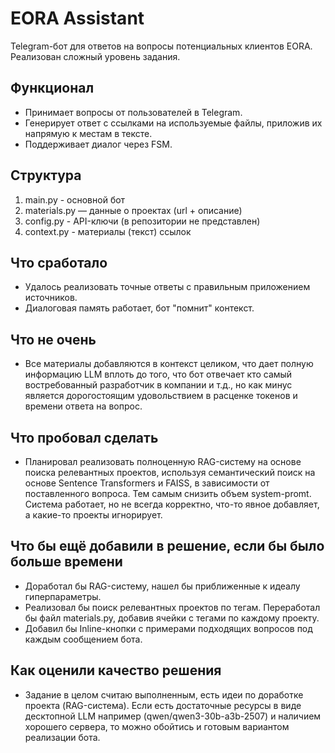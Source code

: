 # EORA Assistant
Telegram-бот для ответов на вопросы потенциальных клиентов EORA. Реализован сложный уровень задания. 

## Функционал
- Принимает вопросы от пользователей в Telegram.
- Генерирует ответ с ссылками на используемые файлы, приложив их напрямую к местам в тексте.
- Поддерживает диалог через FSM.

## Структура
  1. main.py - основной бот
  2. materials.py — данные о проектах (url + описание)
  3. config.py - API-ключи (в репозитории не представлен)
  4. context.py - материалы (текст) ссылок

## Что сработало
- Удалось реализовать точные ответы с правильным приложением источников.
- Диалоговая память работает, бот "помнит" контекст.

## Что не очень
- Все материалы добавляются в контекст целиком, что дает полную информацию LLM вплоть до того, что бот отвечает кто самый востребованный разработчик в компании и т.д., но как минус является дорогостоящим удовольствием в расценке токенов и времени ответа на вопрос.

## Что пробовал сделать
- Планировал реализовать полноценную RAG-систему на основе поиска релевантных проектов, используя семантический поиск на основе Sentence Transformers и FAISS, в зависимости от поставленного вопроса. Тем самым снизить объем system-promt. Система работает, но не всегда корректно, что-то явное добавляет, а какие-то проекты игнорирует.

## Что бы ещё добавили в решение, если бы было больше времени
- Доработал бы RAG-систему, нашел бы приближенные к идеалу гиперпараметры.
- Реализовал бы поиск релевантных проектов по тегам. Переработал бы файл materials.py, добавив ячейки с тегами по каждому проекту.
- Добавил бы Inline-кнопки с примерами подходящих вопросов под каждым сообщением бота.

## Как оценили качество решения
- Задание в целом считаю выполненным, есть идеи по доработке проекта (RAG-система). Если есть достаточные ресурсы в виде десктопной LLM например (qwen/qwen3-30b-a3b-2507) и наличием хорошего сервера, то можно обойтись и готовым вариантом реализации бота.
